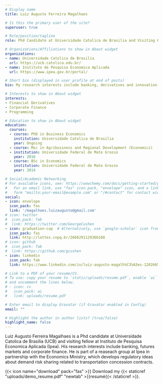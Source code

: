 ```yaml
---
# Display name
title: Luiz Augusto Ferreira Magalhaes

# Is this the primary user of the site?
superuser: true

# Role/position/tagline
role: Phd Candidate at Universidade Catolica de Brasilia and Visiting Fellow at Instituto de Pesquisa Economica Aplicada

# Organizations/Affiliations to show in About widget
organizations:
- name: Universidade Catolica de Brasilia
  url: https://ucb.catolica.edu.br/
- name: Instituto de Pesquisa Economica Aplicada
  url: https://www.ipea.gov.br/portal/

# Short bio (displayed in user profile at end of posts)
bio: My research interests include banking, derivatives and innovation.

# Interests to show in About widget
interests:
- Financial Derivatives
- Corporate Finance
- Programming

# Education to show in About widget
education:
  courses:
  - course: PhD in Business Economics
    institution: Universidade Catolica de Brasilia
    year: Ongoing
  - course: Msc in Agribusiness and Regional Development (Economics)
  - institution: Universidade Federal de Mato Grosso
    year: 2016
  - course: BSc in Economics
    institution: Universidade Federal de Mato Grosso
    year: 2014

# Social/Academic Networking
# For available icons, see: https://wowchemy.com/docs/getting-started/page-builder/#icons
#   For an email link, use "fas" icon pack, "envelope" icon, and a link in the
#   form "mailto:your-email@example.com" or "/#contact" for contact widget.
social:
- icon: envelope
  icon_pack: fas
  link: '/magalhaes.luizaugusto@gmail.com'
# icon: twitter
#  icon_pack: fab
#  link: https://twitter.com/GeorgeCushen
- icon: graduation-cap  # Alternatively, use `google-scholar` icon from `ai` icon pack
  icon_pack: fas
  link: http://lattes.cnpq.br/2666291129366168
# icon: github
#  icon_pack: fab
#  link: https://github.com/gcushen
- icon: linkedin
  icon_pack: fab
  link: https://www.linkedin.com/in/luiz-augusto-magalh%C3%A3es-12026657/

# Link to a PDF of your resume/CV.
# To use: copy your resume to `static/uploads/resume.pdf`, enable `ai` icons in `params.toml`, 
# and uncomment the lines below.
# - icon: cv
#   icon_pack: ai
#   link: uploads/resume.pdf

# Enter email to display Gravatar (if Gravatar enabled in Config)
email: ""

# Highlight the author in author lists? (true/false)
highlight_name: false
---
```


Luiz Augusto Ferreira Magalhaes is a Phd candidate at Universidade Catolica de Brasilia (UCB) and visiting fellow at Instituto de Pesquisa Economica Aplicada (Ipea). His research interests include banking, futures markets and corporate finance. He is part of a reaseach group at Ipea in partnership with the Economics Ministry, which develops regulatory ideas about demand risk sharing related to transportation concession contracts.


{{< icon name="download" pack="fas" >}} Download my {{< staticref "uploads/demo_resume.pdf" "newtab" >}}resumé{{< /staticref >}}.
